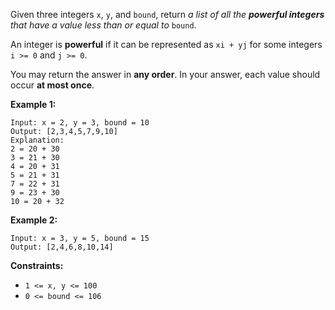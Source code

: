 Given three integers `x`, `y`, and `bound`, return _a list of all the
**powerful integers** that have a value less than or equal to_ `bound`.

An integer is **powerful** if it can be represented as `xi + yj` for some
integers `i >= 0` and `j >= 0`.

You may return the answer in **any order**. In your answer, each value should
occur **at most once**.



**Example 1:**

    
    
    Input: x = 2, y = 3, bound = 10
    Output: [2,3,4,5,7,9,10]
    Explanation:
    2 = 20 + 30
    3 = 21 + 30
    4 = 20 + 31
    5 = 21 + 31
    7 = 22 + 31
    9 = 23 + 30
    10 = 20 + 32
    

**Example 2:**

    
    
    Input: x = 3, y = 5, bound = 15
    Output: [2,4,6,8,10,14]
    



**Constraints:**

  * `1 <= x, y <= 100`
  * `0 <= bound <= 106`

